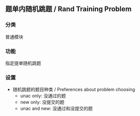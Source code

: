 ## 题单内随机跳题 / Rand Training Problem

### 分类

普通模块

### 功能

指定提单随机跳题

### 设置

- 随机跳题的题目种类 / Preferences about problem choosing
  - unac only: 没通过的题
  - new only: 没提交的题
  - unac and new: 没通过和没提交的题
